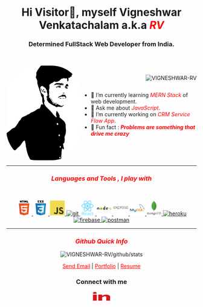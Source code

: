 


<h1 align="center">Hi Visitor👋, myself <b>Vigneshwar Venkatachalam </b> a.k.a<i style="color:red"> RV  </i></h1>

<h3 align="center"> Determined FullStack Web Developer from India.</h3>

<br/>


<div style="overflow:hidden">

<img align="left" src="./blobs/RV.svg" alt="VIGNESHWAR-RV"   style="object-fit:cover;border-radius:2vmax;
min-height:200px;
max-height:250px;
object-position:top;
"
width=200 >
 </img>


<div align="right" style="display:grid;padding:10px 0;min-width:50%">

 <p align="right">
 <img src="https://komarev.com/ghpvc/? username=VIGNESHWAR-RV&label=Vistiors+Count& color=ff0000&style=plastic" alt="VIGNESHWAR-RV">
 </img> 
 </p>
 
 <ul align="left">
   <li>🌱 I’m currently learning <i    style="color:red">MERN Stack</i> of web development.
   </li>
   
   <li>💬 Ask me about <i  style="color:red">JavaScript</i>.
   </li>
   
   <li>🔭 I’m currently working on <i    style="color:red">CRM Service Flow App</i>.
   </li>
   
   <li>🧔 Fun fact : <i style="color:red" ><b>Problems are something  that   drive me crazy </b></i>
   </li>
 </ul>

</div>

</div>

<hr color="white" style="border:none" />


<h3 align="center"><i style="color:red" ><b>Languages and Tools , I play with </b></i></h3>

<br/>
<p align="center">
  <a href="https://www.w3.org/html/" target="_blank" rel="noreferrer"> <img src="https://raw.githubusercontent.com/devicons/devicon/master/icons/html5/html5-original-wordmark.svg" alt="html5" width="40" height="40"/> </a> <a href="https://www.w3schools.com/css/" target="_blank" rel="noreferrer"> <img src="https://raw.githubusercontent.com/devicons/devicon/master/icons/css3/css3-original-wordmark.svg" alt="css3" width="40" height="40"/> </a> <a href="https://developer.mozilla.org/en-US/docs/Web/JavaScript" target="_blank" rel="noreferrer"> <img src="https://raw.githubusercontent.com/devicons/devicon/master/icons/javascript/javascript-original.svg" alt="javascript" width="40" height="40"/> </a>  <a href="https://git-scm.com/" target="_blank" rel="noreferrer"> <img src="https://www.vectorlogo.zone/logos/git-scm/git-scm-icon.svg" alt="git" width="40" height="40"/> </a>  <a href="https://reactjs.org/" target="_blank" rel="noreferrer"> <img src="https://raw.githubusercontent.com/devicons/devicon/master/icons/react/react-original-wordmark.svg" alt="react" width="40" height="40"/> </a> <a href="https://nodejs.org" target="_blank" rel="noreferrer"> <img src="https://raw.githubusercontent.com/devicons/devicon/master/icons/nodejs/nodejs-original-wordmark.svg" alt="nodejs" width="40" height="40"/> </a> <a href="https://expressjs.com" target="_blank" rel="noreferrer" > <img src="https://raw.githubusercontent.com/devicons/devicon/master/icons/express/express-original-wordmark.svg" alt="express" width="40" height="40" style="background-color:white" /> </a> <a href="https://www.mysql.com/" target="_blank" rel="noreferrer"> <img src="https://raw.githubusercontent.com/devicons/devicon/master/icons/mysql/mysql-original-wordmark.svg" alt="mysql" width="40" height="40"/> </a> <a href="https://www.mongodb.com/" target="_blank" rel="noreferrer"> <img src="https://raw.githubusercontent.com/devicons/devicon/master/icons/mongodb/mongodb-original-wordmark.svg" alt="mongodb" width="40" height="40"/> </a> <a href="https://heroku.com" target="_blank" rel="noreferrer"> <img src="https://www.vectorlogo.zone/logos/heroku/heroku-icon.svg" alt="heroku" width="40" height="40"/> </a>  <a href="https://firebase.google.com/" target="_blank" rel="noreferrer"> <img src="https://www.vectorlogo.zone/logos/firebase/firebase-icon.svg" alt="firebase" width="40" height="40"/> </a>  <a href="https://postman.com" target="_blank" rel="noreferrer"> <img src="https://www.vectorlogo.zone/logos/getpostman/getpostman-icon.svg" alt="postman" width="40" height="40"/> </a>

</P>

<hr color="white" style="border:none"/>


<h3 align="center"> <i style="color:red"><b>Github Quick Info </b></i></h3>

<p align="center">
<img src="https://github-readme-streak-stats.herokuapp.com?user=VIGNESHWAR-RV&theme=blood&hide_border=true&date_format=M%20j%5B%2C%20Y%5D&fire=FF0000&background=FFFFFF00&ring=FF0000&stroke=FF0000&sideLabels=FF0000&dates=FFFFFF&currStreakLabel=FF0000&currStreakNum=FFFFFF&sideNums=FFFFFF" alt="VIGNESHWAR-RV/github/stats">

</img>
</p>


<p align="center">
	<a href="vigneshwarrv666@gmail.com" target="_blank" style="color:red" align="center">Send Email</a> |
	<a href="https://vigneshwar-rv.netlify.app/" style="color:red" target="_blank" align="center">Portfolio</a> |
	<a href="https://drive.google.com/file/d/1sl8F4qdyjYLVlJZxUTyOM-I9d7lMz8V3/view?usp=sharing" style="color:red" target="_blank" align="center">Resume</a>
	
</p>
<h3 align="center">Connect with me</h3>
<p align="center">
<a href="https://linkedin.com/in/https://www.linkedin.com/in/vigneshwar-rv/" target="blank"><img align="center" src="./blobs/linked-in-alt.svg" alt="https://www.linkedin.com/in/vigneshwar-rv/" height="25" width="50" /></a>
</p>


<br />

